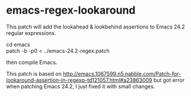 emacs-regex-lookaround
======================

This patch will add the lookahead & lookbehind assertions to Emacs 24.2 regular expressions.

cd emacs  
patch -b -p0 < ../emacs-24.2-regex.patch

then compile Emacs.


This patch is based on http://emacs.1067599.n5.nabble.com/Patch-for-lookaround-assertion-in-regexp-td121057.html#a23863009
but got error when patching Emacs 24.2, I just fixed it with small changes.
